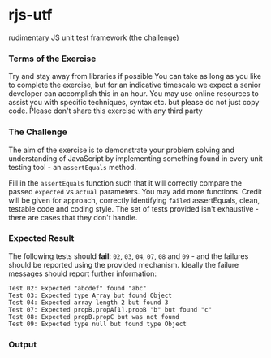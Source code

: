 # rjs-utf
rudimentary JS unit test framework (the challenge)

### Terms of the Exercise

Try and stay away from libraries if possible
You can take as long as you like to complete the exercise, but for an indicative timescale we expect a senior developer can accomplish this in an hour.
You may use online resources to assist you with specific techniques, syntax etc. but please do not just copy code.
Please don't share this exercise with any third party

### The Challenge

The aim of the exercise is to demonstrate your problem solving and understanding of JavaScript by implementing something found in every unit testing tool - an `assertEquals` method.

Fill in the `assertEquals` function such that it will correctly compare the passed `expected` vs `actual` parameters.
You may add more functions.
Credit will be given for approach, correctly identifying `failed` assertEquals, clean, testable code and coding style.
The set of tests provided isn't exhaustive - there are cases that they don't handle.

### Expected Result

The following tests should __fail__: `02`, `03`, `04`, `07`, `08` and `09` - and the failures should be reported using the provided mechanism.
Ideally the failure messages should report further information:

```
Test 02: Expected "abcdef" found "abc"
Test 03: Expected type Array but found Object
Test 04: Expected array length 2 but found 3
Test 07: Expected propB.propA[1].propB "b" but found "c"
Test 08: Expected propB.propC but was not found
Test 09: Expected type null but found type Object
```

### Output
